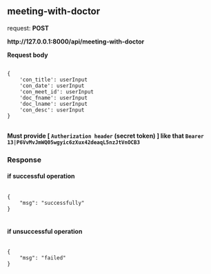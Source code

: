 ## meeting-with-doctor

request: <strong> POST </strong>

<strong>
  http://127.0.0.1:8000/api/meeting-with-doctor
</strong>

<strong> Request body </strong>

<pre>
<code>
{
    'con_title': userInput
    'con_date': userInput
    'con_meet_id': userInput
    'doc_fname': userInput
    'doc_lname': userInput
    'con_desc': userInput
}
</code>
</pre>
<strong> Must provide [ <code>Autherization header</code> (secret token) ] like that <code>Bearer 13|P6VvMvJmWQ05wgyic6zXux42deaqL5nzJtVnOCB3</code> </strong>


### Response 
#### if successful operation
<pre>
<code>
{
    "msg": "successfully"
}
</code>
</pre>
#### if unsuccessful operation
<pre>
<code>
{
    "msg": "failed"
}
</code>
</pre>
